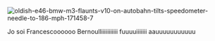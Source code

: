 ![oldish-e46-bmw-m3-flaunts-v10-on-autobahn-tilts-speedometer-needle-to-186-mph-171458-7](https://github.com/user-attachments/assets/38a0344c-23f5-43d7-955e-1b8b67466ca9)

Jo soi Francescoooooo Bernoulliiiiiiiiiii fuuuuiiiiiii aauuuuuuuuuuu 
